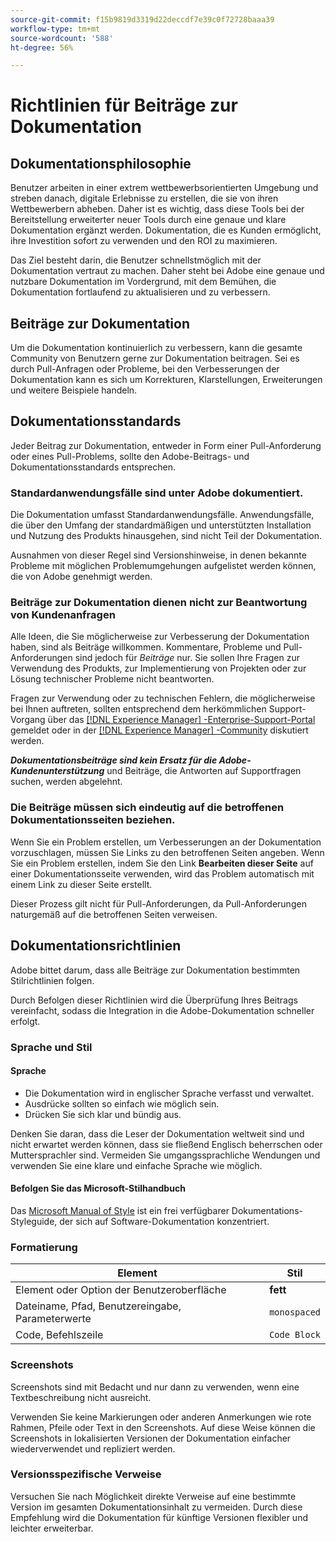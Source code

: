 ```yaml
---
source-git-commit: f15b9819d3319d22deccdf7e39c0f72728baaa39
workflow-type: tm+mt
source-wordcount: '588'
ht-degree: 56%

---
```

# Richtlinien für Beiträge zur Dokumentation

## Dokumentationsphilosophie

Benutzer arbeiten in einer extrem wettbewerbsorientierten Umgebung und streben danach, digitale Erlebnisse zu erstellen, die sie von ihren Wettbewerbern abheben. Daher ist es wichtig, dass diese Tools bei der Bereitstellung erweiterter neuer Tools durch eine genaue und klare Dokumentation ergänzt werden. Dokumentation, die es Kunden ermöglicht, ihre Investition sofort zu verwenden und den ROI zu maximieren.

Das Ziel besteht darin, die Benutzer schnellstmöglich mit der Dokumentation vertraut zu machen. Daher steht bei Adobe eine genaue und nutzbare Dokumentation im Vordergrund, mit dem Bemühen, die Dokumentation fortlaufend zu aktualisieren und zu verbessern.

## Beiträge zur Dokumentation

Um die Dokumentation kontinuierlich zu verbessern, kann die gesamte Community von Benutzern gerne zur Dokumentation beitragen. Sei es durch Pull-Anfragen oder Probleme, bei den Verbesserungen der Dokumentation kann es sich um Korrekturen, Klarstellungen, Erweiterungen und weitere Beispiele handeln.

## Dokumentationsstandards

Jeder Beitrag zur Dokumentation, entweder in Form einer Pull-Anforderung oder eines Pull-Problems, sollte den Adobe-Beitrags- und Dokumentationsstandards entsprechen.

### Standardanwendungsfälle sind unter Adobe dokumentiert.

Die Dokumentation umfasst Standardanwendungsfälle. Anwendungsfälle, die über den Umfang der standardmäßigen und unterstützten Installation und Nutzung des Produkts hinausgehen, sind nicht Teil der Dokumentation.

Ausnahmen von dieser Regel sind Versionshinweise, in denen bekannte Probleme mit möglichen Problemumgehungen aufgelistet werden können, die von Adobe genehmigt werden.

### Beiträge zur Dokumentation dienen nicht zur Beantwortung von Kundenanfragen

Alle Ideen, die Sie möglicherweise zur Verbesserung der Dokumentation haben, sind als Beiträge willkommen. Kommentare, Probleme und Pull-Anforderungen sind jedoch für *Beiträge* nur. Sie sollen Ihre Fragen zur Verwendung des Produkts, zur Implementierung von Projekten oder zur Lösung technischer Probleme nicht beantworten.

Fragen zur Verwendung oder zu technischen Fehlern, die möglicherweise bei Ihnen auftreten, sollten entsprechend dem herkömmlichen Support-Vorgang über das [[!DNL Experience Manager] -Enterprise-Support-Portal](https://experienceleague.adobe.com/?support-solution=Experience+Manager&amp;lang=de#home) gemeldet oder in der [[!DNL Experience Manager] -Community](https://experienceleaguecommunities.adobe.com/t5/adobe-experience-manager/ct-p/adobe-experience-manager-community?lang=de) diskutiert werden.

***Dokumentationsbeiträge sind kein Ersatz für die Adobe-Kundenunterstützung*** und Beiträge, die Antworten auf Supportfragen suchen, werden abgelehnt.

### Die Beiträge müssen sich eindeutig auf die betroffenen Dokumentationsseiten beziehen.

Wenn Sie ein Problem erstellen, um Verbesserungen an der Dokumentation vorzuschlagen, müssen Sie Links zu den betroffenen Seiten angeben. Wenn Sie ein Problem erstellen, indem Sie den Link **Bearbeiten dieser Seite** auf einer Dokumentationsseite verwenden, wird das Problem automatisch mit einem Link zu dieser Seite erstellt.

Dieser Prozess gilt nicht für Pull-Anforderungen, da Pull-Anforderungen naturgemäß auf die betroffenen Seiten verweisen.

## Dokumentationsrichtlinien

Adobe bittet darum, dass alle Beiträge zur Dokumentation bestimmten Stilrichtlinien folgen.

Durch Befolgen dieser Richtlinien wird die Überprüfung Ihres Beitrags vereinfacht, sodass die Integration in die Adobe-Dokumentation schneller erfolgt.

### Sprache und Stil

#### Sprache

* Die Dokumentation wird in englischer Sprache verfasst und verwaltet.
* Ausdrücke sollten so einfach wie möglich sein.
* Drücken Sie sich klar und bündig aus.

Denken Sie daran, dass die Leser der Dokumentation weltweit sind und nicht erwartet werden können, dass sie fließend Englisch beherrschen oder Muttersprachler sind. Vermeiden Sie umgangssprachliche Wendungen und verwenden Sie eine klare und einfache Sprache wie möglich.

#### Befolgen Sie das Microsoft-Stilhandbuch

Das [Microsoft Manual of Style](https://learn.microsoft.com/de-de/style-guide/welcome/) ist ein frei verfügbarer Dokumentations-Styleguide, der sich auf Software-Dokumentation konzentriert.

### Formatierung

| Element | Stil |
| -------------------------------------------- | ---------------- |
| Element oder Option der Benutzeroberfläche | **fett** |
| Dateiname, Pfad, Benutzereingabe, Parameterwerte | `monospaced` |
| Code, Befehlszeile | ```Code Block``` |

### Screenshots

Screenshots sind mit Bedacht und nur dann zu verwenden, wenn eine Textbeschreibung nicht ausreicht.

Verwenden Sie keine Markierungen oder anderen Anmerkungen wie rote Rahmen, Pfeile oder Text in den Screenshots. Auf diese Weise können die Screenshots in lokalisierten Versionen der Dokumentation einfacher wiederverwendet und repliziert werden.

### Versionsspezifische Verweise

Versuchen Sie nach Möglichkeit direkte Verweise auf eine bestimmte Version im gesamten Dokumentationsinhalt zu vermeiden. Durch diese Empfehlung wird die Dokumentation für künftige Versionen flexibler und leichter erweiterbar.
